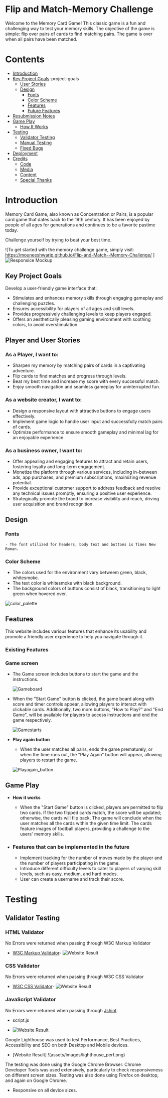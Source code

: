 # Flip and Match-Memory Challenge

Welcome to the Memory Card Game! This classic game is a fun and challenging way to test your memory skills. The objective of the game is simple: flip over pairs of cards to find matching pairs. The game is over when all pairs have been matched.

<h1 id="contents">Contents</h1>

- [Introduction](#introduction)
- [Key Project Goals](#key)-project-goals
  - [User Stories](#user-stories)
  - [Design](#design)
    - [Fonts](#fonts)
    - [Color Scheme](#color-scheme)
    - [Features](#features)
    - [Future Features](#future-features)
- [Resubmission Notes](#resubmission-notes)    
- [Game Play](#game-play)
  - [How It Works](#how-it-works)
- [Testing](#testing)
  - [Validator Testing](#validator-testing)
  - [Manual Testing](#manual-testing)
  - [Fixed Bugs](#fixed-bugs)
- [Deployment](#deployment)
- [Credits](#credits)
  - [Code](#code)
  - [Media](#media)
  - [Content](#content)
  - [Special Thanks](#special-thanks)

# Introduction  

Memory Card Game, also known as Concentration or Pairs, is a popular card game that dates back to the 19th century. It has been enjoyed by people of all ages for generations and continues to be a favorite pastime today.

Challenge yourself by trying to beat your best time.

![To get started with the memory challenge game, simply visit: https://mouneeshwarip.github.io/Flip-and-Match--Memory-Challenge/ ]
![Responsice Mockup](assets/images/responsive_img.png)

## Key Project Goals

Develop a user-friendly game interface that:  
- Stimulates and enhances memory skills through engaging gameplay and challenging puzzles.
- Ensures accessibility for players of all ages and skill levels.
- Provides progressively challenging levels to keep players engaged.
- Offers an aesthetically pleasing gaming environment with soothing colors, to avoid overstimulation.

## Player and User Stories

 ### As a Player, I want to:
  - Sharpen my memory by matching pairs of cards in a captivating adventure.
  - Flip cards to find matches and progress through levels.
  - Beat my best time and increase my score with every successful match.
  - Enjoy smooth navigation and seamless gameplay for uninterrupted fun.
 ### As a website creator, I want to:
  - Design a responsive layout with attractive buttons to engage users effectively.
  - Implement game logic to handle user input and successfully match pairs of cards.
  - Optimize performance to ensure smooth gameplay and minimal lag for an enjoyable experience.
 ### As a business owner, I want to:
   - Offer appealing and engaging features to attract and retain users, fostering loyalty and long-term engagement.
   - Monetize the platform through various services, including in-between ads, app purchases, and premium subscriptions, 
     maximizing revenue potential.
   - Provide exceptional customer support to address feedback and resolve any technical issues promptly, ensuring a positive user 
     experience.
   - Strategically promote the brand to increase visibility and reach, driving user acquisition and brand recognition.

## Design 

 ### Fonts
    - The font utilized for headers, body text and buttons is Times New Roman.
 
 ### Color Scheme 

  - The colors used for the environment vary betweem green, black, whitesmoke.
  - The text color is whitesmoke with black background.
  - The background colors of buttons consist of black, transitioning to light green when hovered over.

   ![color_palette](assets/images/colorpalette.png)

   ## Features 

This website includes various features that enhance its usability and promote a friendly user experience to help you navigate through it.

### Existing Features

### Game screen  

  - The Game screen includes buttons to start the game and the instructions.

    ![Gameboard](assets/images/gamescreen.png)

  - When the "Start Game" button is clicked, the game board along with score and timer controls appear, allowing players to 
    interact with clickable cards. Additionally, two more buttons, "How to Play?" and "End Game", will be available for players to access instructions and end the game respectively.
   
    ![Gamestarts](assets/images/gamestarted.png)
    
 - __Play again button__
   - When the user matches all pairs, ends the game prematurely, or when the time runs out, the "Play Again" button will appear, allowing players to restart the game.

   ![Playagain_button](assets/images/playagain.png)


## Game Play

- __How it works__
    
  - When the "Start Game" button is clicked, players are permitted to flip two cards. If the two flipped cards match, the score   will be updated; otherwise, the cards will flip back. The game will conclude when the user matches all the cards within the given time limit. The cards feature images of football players, providing a challenge to the users' memory skills.

- ### Features that can be implemented in the future
  - Implement tracking for the number of moves made by the player and the number of players participating in the game.
  - Introduce different difficulty levels to cater to players of varying skill levels, such as easy, medium, and hard modes.
  - User can create a username and track their score.

# Testing 

## Validator Testing

### HTML Validator

No Errors were returned when passing through W3C Markup Validator 
* [W3C Markup Validator](https://validator.w3.org/#validate_by_input)-  ![Website Result](assets/images/html_validator.png)

### CSS Validator

No Errors were returned when passing through W3C CSS Validator 
* [W3C CSS Validator](https://jigsaw.w3.org/css-validator/#validate_by_input)-  ![Website Result](assets/images/css_validator.png)

### JavaScript Validator

No Errors were returned when passing through  [Jshint](https://jshint.com/).
-  script.js

* ![Website Result](assets/images/jshint.png)

Google Lighthouse was used to test Performance, Best Practices, Accessibility and SEO on both Desktop and Mobile devices.
- [Website Result] !(assets/images/lighthouse_perf.png)

The testing was done using the Google Chrome Browser. Chrome Developer Tools was used extensively, particularly to check responsiveness on different screen sizes. Testing was also done using Firefox on desktop, and again on Google Chrome.
* Responsive on all device sizes.